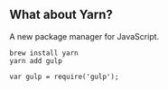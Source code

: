 ## What about Yarn?

A new package manager for JavaScript.

```
brew install yarn
yarn add gulp
```

```
var gulp = require('gulp');
```